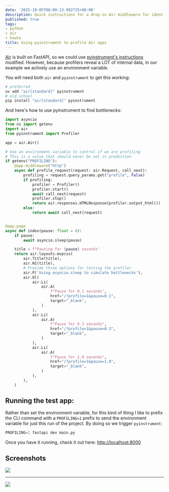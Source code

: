 ```yaml
---
date: '2025-10-05T08:00:13.982725+00:00'
description: Quick instructions for a drop-in Air middleware for identifying performance bottlenecks in Air apps
published: true
tags:
- python
- air
- howto
title: Using pyinstrument to profile Air apps
---
```


[Air](https://github.com/feldroy/air) is built on FastAPI, so we could use [pyinstrument's instructions](https://pyinstrument.readthedocs.io/en/latest/guide.html#profile-a-web-request-in-fastapi) modified. However, because profilers reveal a LOT of internal data, in our example we actively use an environment variable.

You will need both `air` and `pyinstrument` to get this working:

```sh
# preferred
uv add "air[standard]" pyinstrument
# old school
pip install "air[standard]" pyinstrument
```

And here's how to use pyinstrument to find bottlenecks:


```python
import asyncio
from os import getenv
import air
from pyinstrument import Profiler

app = air.Air()

# Use an environment variable to control if we are profiling
# This is a value that should never be set in production
if getenv("PROFILING"):
    @app.middleware("http")
    async def profile_request(request: air.Request, call_next):
        profiling = request.query_params.get("profile", False)
        if profiling:
            profiler = Profiler()
            profiler.start()
            await call_next(request)
            profiler.stop()
            return air.responses.HTMLResponse(profiler.output_html())
        else:
            return await call_next(request)


@app.page
async def index(pause: float = 0):
    if pause:
        await asyncio.sleep(pause)

    title = f"Pausing for {pause} seconds"
    return air.layouts.mvpcss(
        air.Title(title),
        air.H1(title),
        # Provide three options for testing the profiler
        air.P('Using asyncio.sleep to simulate bottlenecks'),
        air.Ol(
            air.Li(
                air.A(
                    f"Pause for 0.1 seconds",
                    href="/?profile=1&pause=0.1",
                    target="_blank",
                )
            ),
            air.Li(
                air.A(
                    f"Pause for 0.3 seconds",
                    href="/?profile=1&pause=0.3",
                    target="_blank",
                )
            ),
            air.Li(
                air.A(
                    f"Pause for 1.0 seconds",
                    href="/?profile=1&pause=1.0",
                    target="_blank",
                )
            ),
        ),
    )
```

## Running the test app:

Rather than set the environment variable, for this kind of thing I like to prefix the CLI command with a `PROFILING=1` prefix to send the environment variable for just this run of the project. By doing so we trigger `pyinstrument`:

```python
PROFILING=1 fastapi dev main.py
```

Once you have it running, check it out here: <http://localhost:8000>

## Screenshots

![](https://daniel.feldroy.com/public/images/pyinstrument-call-stack.png)

---

![](https://daniel.feldroy.com/public/images/pyinstrument-timeline.png)
